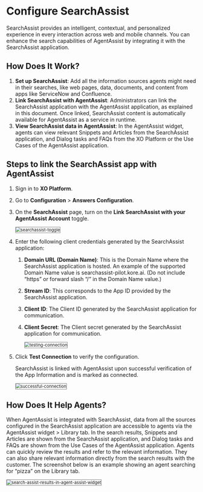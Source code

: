 # Configure SearchAssist

SearchAssist provides an intelligent, contextual, and personalized experience in every interaction across web and mobile channels. You can enhance the search capabilities of AgentAssist by integrating it with the SearchAssist application.

## How Does It Work?

1. **Set up SearchAssist**: Add all the information sources agents might need in their searches, like web pages, data, documents, and content from apps like ServiceNow and Confluence.
2. **Link SearchAssist with AgentAssist**: Administrators can link the SearchAssist application with the AgentAssist application, as explained in this document. Once linked, SearchAssist content is automatically available for AgentAssist as a service in runtime.
3. **View SearchAssist data in AgentAssist**: In the AgentAssist widget, agents can view relevant Snippets and Articles from the SearchAssist application, and Dialog tasks and FAQs from the XO Platform or the Use Cases of the AgentAssist application.

## Steps to link the SearchAssist app with AgentAssist

1. Sign in to **XO Platform**.
2. Go to **Configuration** > **Answers Configuration**.
3. On the **SearchAssist** page, turn on the **Link SearchAssist with your AgentAssist Account** toggle.

   <img src="../answers-configuration-images/turning-on-linking-search-assist-toggle-1.png" alt="searchassist-toggle" title="searchassist-toggle" style="border: 1px solid gray; zoom:80%;">

4. Enter the following client credentials generated by the SearchAssist application:
    1. **Domain URL (Domain Name)**: This is the Domain Name where the SearchAssist application is hosted. An example of the supported Domain Name value is searchassist-pilot.kore.ai. (Do not include “https” or forward slash “/” in the Domain Name value.)
    2. **Stream ID**: This corresponds to the App ID provided by the SearchAssist application.
    3. **Client ID**: The Client ID generated by the SearchAssist application for communication.
    4. **Client Secret**: The Client secret generated by the SearchAssist application for communication.

       <img src="../answers-configuration-images/testing-connection-2.png" alt="testing-connection" title="testing-connection" style="border: 1px solid gray; zoom:80%;">

5. Click **Test Connection** to verify the configuration.

   SearchAssist is linked with AgentAssist upon successful verification of the App Information and is marked as connected.

   <img src="../answers-configuration-images/successful-connection-3.png" alt="successful-connection" title="successful-connection" style="border: 1px solid gray; zoom:80%;">

## **How Does It Help Agents?**

When AgentAssist is integrated with SearchAssist, data from all the sources configured in the SearchAssist application are accessible to agents via the AgentAssist widget > Library tab. In the search results, Snippets and Articles are shown from the SearchAssist application, and Dialog tasks and FAQs are shown from the Use Cases of the AgentAssist application. Agents can quickly review the results and refer to the relevant information. They can also share relevant information directly from the search results with the customer. The screenshot below is an example showing an agent searching for “pizza” on the Library tab.

 <img src="../answers-configuration-images/search-assist-results-in-agent-assist-widget-4.png" alt="search-assist-results-in-agent-assist-widget" title="search-assist-results-in-agent-assist-widget" style="border: 1px solid gray; zoom:80%;">

